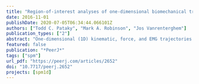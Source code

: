 ```yaml
---
title: "Region-of-interest analyses of one-dimensional biomechanical trajectories: bridging 0D and 1D theory, augmenting statistical power"
date: 2016-11-01
publishDate: 2020-07-05T06:34:44.066101Z
authors: ["Todd C. Pataky", "Mark A. Robinson", "Jos Vanrenterghem"]
publication_types: ["2"]
abstract: "One-dimensional (1D) kinematic, force, and EMG trajectories are often analyzed using zero-dimensional (0D) metrics like local extrema. Recently whole-trajectory 1D methods have emerged in the literature as alternatives. Since 0D and 1D methods can yield qualitatively different results, the two approaches may appear to be theoretically distinct. The purposes of this paper were (a) to clarify that 0D and 1D approaches are actually just special cases of a more general region-of-interest (ROI) analysis framework, and (b) to demonstrate how ROIs can augment statistical power. We first simulated millions of smooth, random 1D datasets to validate theoretical predictions of the 0D, 1D and ROI approaches and to emphasize how ROIs provide a continuous bridge between 0D and 1D results. We then analyzed a variety of public datasets to demonstrate potential effects of ROIs on biomechanical conclusions. Results showed, first, that a priori ROI particulars can qualitatively affect the biomechanical conclusions that emerge from analyses and, second, that ROIs derived from exploratory/pilot analyses can detect smaller biomechanical effects than are detectable using full 1D methods. We recommend regarding ROIs, like data filtering particulars and Type I error rate, as parameters which can affect hypothesis testing results, and thus as sensitivity analysis tools to ensure arbitrary decisions do not influence scientific interpretations. Last, we describe open-source Python and MATLAB implementations of 1D ROI analysis for arbitrary experimental designs ranging from one-sample t tests to MANOVA."
featured: false
publication: "*PeerJ*"
tags: ["spm"]
url_pdf: "https://peerj.com/articles/2652"
doi: "10.7717/peerj.2652"
projects: [spm1d]
---
```

